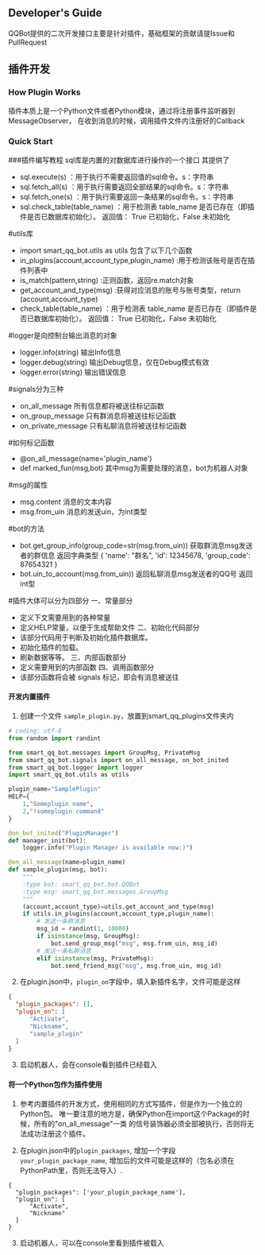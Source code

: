 Developer's Guide
-----------------

QQBot提供的二次开发接口主要是针对插件，基础框架的贡献请提Issue和PullRequest

## 插件开发

### How Plugin Works
插件本质上是一个Python文件或者Python模块，通过将注册事件监听器到MessageObserver，
在收到消息的时候，调用插件文件内注册好的Callback

### Quick Start

###插件编写教程
sql库是内置的对数据库进行操作的一个接口
其提供了
+   sql.execute(s)      ：用于执行不需要返回值的sql命令。s：字符串
+   sql.fetch_all(s)    ：用于执行需要返回全部结果的sql命令。s：字符串
+   sql.fetch_one(s)    ：用于执行需要返回一条结果的sql命令。s：字符串
+   sql.check_table(table_name)     ：用于检测表 table_name 是否已存在（即插件是否已数据库初始化）。
                                   返回值： True 已初始化，False 未初始化



#utils库
+ import smart_qq_bot.utils as utils
包含了以下几个函数
+ in_plugins(account,account_type,plugin_name)   :用于检测该账号是否在插件列表中
+ is_match(pattern,string)   :正则函数，返回re.match对象
+ get_account_and_type(msg)  :获得对应消息的账号与账号类型，return (account,account_type)
+ check_table(table_name)     ：用于检测表 table_name 是否已存在（即插件是否已数据库初始化）。
                             返回值： True 已初始化，False 未初始化


#logger是向控制台输出消息的对象
+   logger.info(string)     输出Info信息
+   logger.debug(string)    输出Debug信息，仅在Debug模式有效
+   logger.error(string)    输出错误信息



#signals分为三种
+   on_all_message      所有信息都将被送往标记函数
+   on_group_message    只有群消息将被送往标记函数
+   on_private_message  只有私聊消息将被送往标记函数

#如何标记函数
+ @on_all_message(name='plugin_name')
+ def marked_fun(msg,bot)
   其中msg为需要处理的消息，bot为机器人对象



#msg的属性
+   msg.content     消息的文本内容
+   msg.from_uin    消息的发送uin，为int类型

#bot的方法
+   bot.get_group_info(group_code=str(msg.from_uin))    获取群消息msg发送者的群信息
                                                       返回字典类型
                                                       {
                                                           'name':         "群名",
                                                           'id':            12345678,
                                                           'group_code':    87654321
                                                       }
+   bot.uin_to_account(msg.from_uin))                   返回私聊消息msg发送者的QQ号
                                                       返回int型



#插件大体可以分为四部分
一、常量部分
+   定义下文需要用到的各种常量
+   定义HELP常量，以便于生成帮助文件
二、初始化代码部分
+   该部分代码用于判断及初始化插件数据库。
+   初始化插件的加载。
+   刷新数据等等。
三、内部函数部分
+   定义需要用到的内部函数
四、调用函数部分
+   该部分函数将会被 signals 标记，即会有消息被送往

#### 开发内置插件

1. 创建一个文件 `sample_plugin.py`，放置到smart\_qq_plugins文件夹内

```python
# coding: utf-8
from random import randint

from smart_qq_bot.messages import GroupMsg, PrivateMsg
from smart_qq_bot.signals import on_all_message, on_bot_inited
from smart_qq_bot.logger import logger
import smart_qq_bot.utils as utils

plugin_name="SamplePlugin"
HELP={
    1,"Someplugin name",
    2,"!someplugin command"
}

@on_bot_inited("PluginManager")
def manager_init(bot):
    logger.info("Plugin Manager is available now:)")

@on_all_message(name=plugin_name)
def sample_plugin(msg, bot):
    """
    :type bot: smart_qq_bot.bot.QQBot
    :type msg: smart_qq_bot.messages.GroupMsg
    """
    (account,account_type)=utils.get_account_and_type(msg)
    if utils.in_plugins(account,account_type,plugin_name):
        # 发送一条群消息
        msg_id = randint(1, 10000)
        if isinstance(msg, GroupMsg):
            bot.send_group_msg("msg", msg.from_uin, msg_id)
        # 发送一条私聊消息
        elif isinstance(msg, PrivateMsg):
            bot.send_friend_msg("msg", msg.from_uin, msg_id)
```

2. 在plugin.json中，`plugin_on`字段中，填入新插件名字，文件可能是这样
```json
{
  "plugin_packages": [],
  "plugin_on": [
      "Activate",
      "Nickname",
      "sample_plugin"
  ]
}
```

3. 启动机器人，会在console看到插件已经载入

#### 将一个Python包作为插件使用

1. 参考内置插件的开发方式，使用相同的方式写插件，但是作为一个独立的Python包。
唯一要注意的地方是，确保Python在import这个Package的时候，所有的"on_all_message"一类
的信号装饰器必须全部被执行，否则将无法成功注册这个插件。

2. 在plugin.json中的`plugin_packages`, 增加一个字段`your_plugin_package_name`,
增加后的文件可能是这样的（包名必须在PythonPath里，否则无法导入）.
```
{
  "plugin_packages": ['your_plugin_package_name'],
  "plugin_on": [
      "Activate",
      "Nickname"
  ]
}
```

3. 启动机器人，可以在console里看到插件被载入
